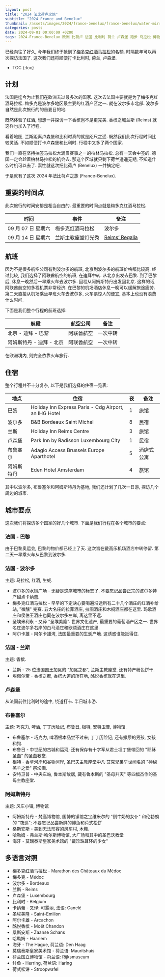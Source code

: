 ```yaml
---
layout: post
title: "2024 法比荷卢之旅"
subtitle: "2024 France and Benelux"
thumbnail: /assets/images/2024/france-benelux/france-benelux/water-mirror-md.jpeg
categories: posts
date: 2024-09-01 00:00:00 +0200
tags: 2024-France-Benelux 欧洲 比荷卢 法国 比利时 荷兰 卢森堡 跑步 马拉松 博物馆
---
```


已经向往了好久, 今年我们终于抢到了[梅多克红酒马拉松](https://www.marathondumedoc.com/en/)的名额. 时隔数年可以再次探访法国了. 这次我们还将顺便打卡比利时, 荷兰, 卢森堡.

* TOC
{:toc}

## 计划

法国是迄今为止我们在欧洲去过最多次的国家. 这次去法国主要就是为了梅多克红酒马拉松. 梅多克是波尔多地区最主要的红酒产区之一. 就在波尔多市北部. 波尔多自然是此次旅行的的首要目的地.

既然体验了红酒, 想想一并探访一下香槟岂不是更完美. 香槟之城兰斯 (Reims) 就这样也加入了行程.

看着地图, 兰斯距离卢森堡和比利时真的就是咫尺之遥. 既然我们此次行程时间比较灵活. 不如顺便打卡卢森堡和比利时. 行程中又多了两个国家.

我们一直在坚持抽签马拉松大满贯赛事之一的柏林马拉松. 总有一天会中签的. 德国一定会趁着柏林马拉松的机会去. 那这个区域就只剩下荷兰遥遥无期, 不知道什么时机可以去了. 索性就这次把比荷卢 (Benelux) 一并搞定吧.

于是就有了这次 2024 年法比荷卢之旅 (France-Benelux).

## 重要的时间点

此次旅行的时间安排是相当自由的. 最重要的时间点就是梅多克红酒马拉松.

| 时间 | 事件 | 备注 |
| - | - | - |
| 09 月 07 日 星期六 | 梅多克红酒马拉松 | 波尔多 |
| 09 月 14 日 星期六| 兰斯主教座堂灯光秀 | [Reims’ Regalia](https://regalia-reims.fr) |

## 航班

因为不是很多航空公司有到波尔多的航班, 北京到波尔多的航班价格都比较高. 经过比较, 我们选择了阿联酋航空的航班, 在迪拜中转. 从北京出发去巴黎. 到了巴黎后, 休息一晚然后一早乘火车去波尔多. 回程从阿姆斯特丹出发回北京. 这样的话, 阿联酋航空的多程机票非常经济. 在巴黎的机场酒店休息一晚可以缓解旅途疲劳. 第二天直接从机场乘坐早班火车去波尔多, 火车票惊人的便宜, 基本上也没有浪费什么时间.

下面是我们整个行程的航班选择:

| 航段 | 航空公司 | 备注 |
| - | - | - |
| 北京 - 迪拜 - 巴黎 | 阿联酋航空 | 一次中转 |
| 阿姆斯特丹 - 迪拜 - 北京 | 阿联酋航空 | 一次中转 |

在欧洲境内, 则完全依靠火车旅行.

## 住宿

整个行程并不十分复杂, 以下是我们选择的住宿一览表:

| 地点 | 住宿 | 夜 | 备注 |
| - | - | - | - |
| 巴黎 | Holiday Inn Express Paris - Cdg Airport, an IHG Hotel | 1 | 旅馆 |
| 波尔多 | B&B Bordeaux Saint Michel | 8 | 民宿 |
| 兰斯 | Holiday Inn Reims Centre | 3 | 旅馆 |
| 卢森堡 | Park Inn by Radisson Luxembourg City | 1 | 民宿 |
| 布鲁塞尔 | Adagio Access Brussels Europe Aparthotel | 5 | 酒店式公寓 |
| 阿姆斯特丹 | Eden Hotel Amsterdam | 4 | 旅馆 |

其中以波尔多, 布鲁塞尔和阿姆斯特丹为基地, 我们还计划了几次一日游, 探访几个周边的城市.

## 城市要点

这次我们将探访多个国家的好几个城市. 下面是我们行程在各个城市的要点:

### 法国 - 巴黎

由于巴黎奥运会, 巴黎的物价都已经上了天. 这次旨在戴高乐机场酒店中转停留. 第二天一早乘火车从巴黎到波尔多.

### 法国 - 波尔多

主题: 马拉松, 红酒, 生蚝.

* 波尔多的水镜广场 - 无疑是这座城市的标志了. 不要忘记品尝正宗的波尔多特产甜点卡纳蕾.
* 梅多克红酒马拉松 - 早早的下定决心要喝遍沿途所有二十几个酒庄的红酒补给站, "微醺" 完赛. 五大名庄的拉菲酒庄, 拉图酒庄和木桐酒庄都在这里. 玛歌酒庄和侯伯王酒庄也同在波尔多左岸, 离这里不远.
* 圣埃米利永 - 又译 "圣埃美隆". 世界文化遗产, 最重要的葡萄酒产区之一. 世界名庄波尔多右岸的白马酒庄和欧颂酒庄在这里.
* 阿尔卡雄 - 阿尔卡雄湾, 法国最重要的生蚝产地. 这诱惑谁能抵得住.

### 法国 - 兰斯

主题: 香槟.

* 兰斯 - 25 位法国国王加冕的 "加冕之都", 兰斯主教座堂, 还有特产粉色饼干.
* 埃佩尔奈 - 香槟之都, 香槟大道的所在地, 酩悦香槟就在这里.

### 卢森堡

从法国前往比利时的途中, 绕道打卡. 半日城市游.

### 布鲁塞尔

主题: 巧克力, 啤酒, 丁丁历险记, 布鲁日, 根特, 安特卫普, 博物馆.

* 布鲁塞尔 - 巧克力, 啤酒根本品尝不过来; 丁丁历险记; 还有撒尿的男孩, 女孩和狗.
* 布鲁日 - 中世纪的古城和运河; 还有保存有十字军从君士坦丁堡带回的 "耶稣圣血" 的圣血教堂.
* 根特 - 香草河岸和谷物河岸, 圣巴夫主教座堂中凡·艾克兄弟举世闻名的 "神秘羔羊之爱" 祭坛画.
* 安特卫普 - 中央车站, 鲁本斯故居, 藏有鲁本斯的 "圣母升天" 等四幅杰作的圣母主教座堂.

### 阿姆斯特丹

主题: 风车小镇, 博物馆

* 阿姆斯特丹 - 梵高博物馆, 国博的镇馆之宝维米尔的 "倒牛奶的女仆" 和伦勃朗的 "夜巡"; 不要忘记品尝新鲜的鲱鱼和荷式松饼
* 桑斯安斯 - 美到无法形容的风车村, 木鞋.
* 哈勒姆 - 弗兰斯·哈尔斯博物馆, 大广场和其中的圣巴沃教堂
* 海牙 - 莫瑞泰斯皇家美术馆的 "戴珍珠耳环的少女"

## 多语言对照

* 梅多克红酒马拉松 - Marathon des Châteaux du Médoc
* 梅多克 - Médoc
* 波尔多 - Bordeaux
* 兰斯 - Reims
* 卢森堡 - Luxembourg
* 比利时 - Belgium
* 卡纳蕾 - 又译: 可露丽, 法语: Canelé
* 圣埃美隆 - Saint-Emilion
* 阿尔卡雄 - Arcachon
* 酩悦香槟 - Moët Chandon
* 桑斯安斯 - Zaanse Schans
* 哈勒姆 - Haarlem
* 海牙 - The Hague, 荷兰语: Den Haag
* 莫瑞泰斯皇家美术馆 - 荷兰语: Mauritshuis
* 荷兰国立博物馆 - 荷兰语: Rijksmuseum
* 鲱鱼 - Herring, 荷兰语: Haring
* 荷式松饼 - Stroopwafel